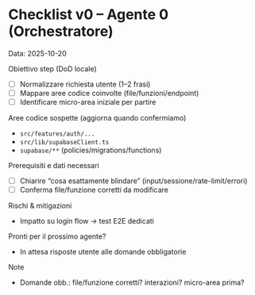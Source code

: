 # Checklist v0 – Agente 0 (Orchestratore)
Data: 2025-10-20

Obiettivo step (DoD locale)
- [ ] Normalizzare richiesta utente (1–2 frasi)
- [ ] Mappare aree codice coinvolte (file/funzioni/endpoint)
- [ ] Identificare micro-area iniziale per partire

Aree codice sospette (aggiorna quando confermiamo)
- `src/features/auth/...`
- `src/lib/supabaseClient.ts`
- `supabase/**` (policies/migrations/functions)

Prerequisiti e dati necessari
- [ ] Chiarire “cosa esattamente blindare” (input/sessione/rate-limit/errori)
- [ ] Conferma file/funzione corretti da modificare

Rischi & mitigazioni
- Impatto su login flow → test E2E dedicati

Pronti per il prossimo agente?
- In attesa risposte utente alle domande obbligatorie

Note
- Domande obb.: file/funzione corretti? interazioni? micro-area prima?

